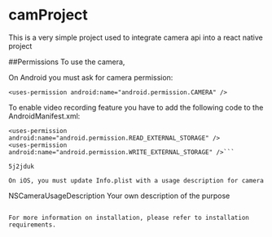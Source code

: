 # camProject
This is a very simple project used to integrate camera api into a react native project 

##Permissions
To use the camera,

On Android you must ask for camera permission:

  ```<uses-permission android:name="android.permission.CAMERA" />```

To enable video recording feature you have to add the following code to the AndroidManifest.xml:

  ```<uses-permission android:name="android.permission.RECORD_AUDIO"/>
  <uses-permission android:name="android.permission.READ_EXTERNAL_STORAGE" />
  <uses-permission android:name="android.permission.WRITE_EXTERNAL_STORAGE" />```

5j2jduk

On iOS, you must update Info.plist with a usage description for camera
```
<key>NSCameraUsageDescription</key>
<string>Your own description of the purpose</string>
```
    
For more information on installation, please refer to installation requirements.